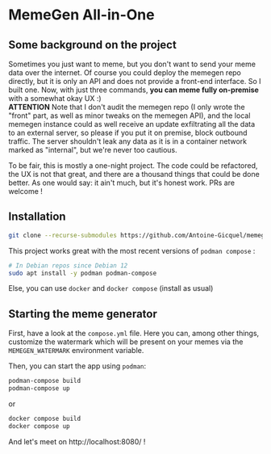 # MemeGen All-in-One

## Some background on the project

Sometimes you just want to meme, but you don't want to send your meme data over the internet. Of course you could deploy the memegen repo directly, but it is only an API and does not provide a front-end interface. So I built one. Now, with just three commands, **you can meme fully on-premise** with a somewhat okay UX :)  
**ATTENTION** Note that I don't audit the memegen repo (I only wrote the "front" part, as well as minor tweaks on the memegen API), and the local memegen instance could as well receive an update exfiltrating all the data to an external server, so please if you put it on premise, block outbound traffic. The server shouldn't leak any data as it is in a container network marked as "internal", but we're never too cautious. 

To be fair, this is mostly a one-night project. The code could be refactored, the UX is not that great, and there are a thousand things that could be done better. As one would say: it ain't much, but it's honest work. PRs are welcome !

## Installation

```bash
git clone --recurse-submodules https://github.com/Antoine-Gicquel/memegen-front.git
```

This project works great with the most recent versions of `podman compose` :

```bash
# In Debian repos since Debian 12
sudo apt install -y podman podman-compose
```

Else, you can use `docker` and `docker compose` (install as usual)

## Starting the meme generator

First, have a look at the `compose.yml` file. Here you can, among other things, customize the watermark which will be present on your memes via the `MEMEGEN_WATERMARK` environment variable.

Then, you can start the app using `podman`:

```bash
podman-compose build
podman-compose up
```
or
```bash
docker compose build
docker compose up
```

And let's meet on http://localhost:8080/ !
